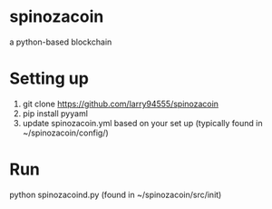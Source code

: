 # spinozacoin
a python-based blockchain

# Setting up
1. git clone https://github.com/larry94555/spinozacoin
2. pip install pyyaml
3. update spinozacoin.yml based on your set up (typically found in ~/spinozacoin/config/)

# Run
python spinozacoind.py (found in ~/spinozacoin/src/init)

